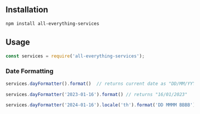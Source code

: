 ## Installation

```bash
npm install all-everything-services
```

## Usage

```javascript
const services = require('all-everything-services');
```

### Date Formatting
```javascript
services.dayFormatter().format()  // returns current date as "DD/MM/YYYY"

services.dayFormatter('2023-01-16').format() // returns "16/01/2023"

services.dayFormatter('2024-01-16').locale('th').format('DD MMMM BBBB') // returns date format with thai language "16 มกราคม 2567"
```
